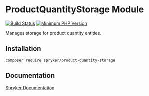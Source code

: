 # ProductQuantityStorage Module
[![Build Status](https://travis-ci.org/spryker/product-quantity-storage.svg)](https://travis-ci.org/spryker/product-quantity-storage)
[![Minimum PHP Version](https://img.shields.io/badge/php-%3E%3D%207.3-8892BF.svg)](https://php.net/)

Manages storage for product quantity entities.

## Installation

```
composer require spryker/product-quantity-storage
```

## Documentation

[Spryker Documentation](https://academy.spryker.com/developing_with_spryker/module_guide/modules.html)
